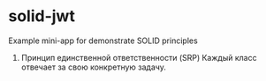 # solid-jwt
Example mini-app for demonstrate SOLID principles

1. Принцип единственной ответственности (SRP)
Каждый класс отвечает за свою конкретную задачу.